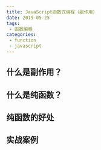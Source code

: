 ```yaml
---
title: JavaScript函数式编程（副作用）
date: 2019-05-25
tags:
 - 函数编程
categories:
 - function
 - javascript
---
```


## 什么是副作用？
## 什么是纯函数？
## 纯函数的好处
## 实战案例

